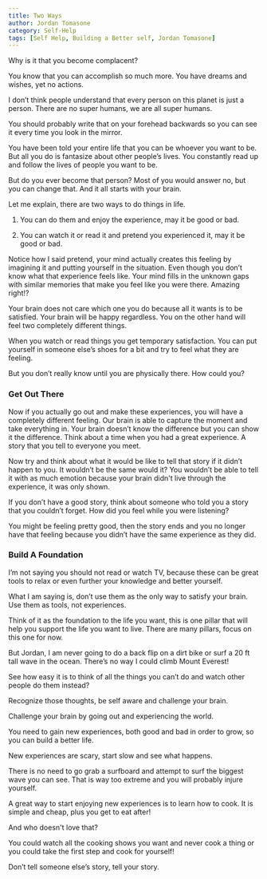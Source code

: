 ```yaml
---
title: Two Ways
author: Jordan Tomasone
category: Self-Help
tags: [Self Help, Building a Better self, Jordan Tomasone]
---
```

Why is it that you become complacent?

You know that you can accomplish so much more. You have dreams and wishes, yet no actions.

I don’t think people understand that every person on this planet is just a person. There are no super humans, we are all super humans.

You should probably write that on your forehead backwards so you can see it every time you look in the mirror.

You have been told your entire life that you can be whoever you want to be. But all you do is fantasize about other people’s lives. You constantly read up and
follow the lives of people you want to be.

But do you ever become that person? Most of you would answer no, but you can change that. And it all starts with your brain.

Let me explain, there are two ways to do things in life.

1. You can do them and enjoy the experience, may it be good or bad.

2. You can watch it or read it and pretend you experienced it, may it be good or bad.

Notice how I said pretend, your mind actually creates this feeling by imagining it and putting yourself in the situation. Even though you don’t know what that
experience feels like. Your mind fills in the unknown gaps with similar memories that make you feel like you were there. Amazing right!?

Your brain does not care which one you do because all it wants is to be satisfied. Your brain will be happy regardless. You on the other hand will feel two completely different things.

When you watch or read things you get temporary satisfaction. You can put yourself in someone else’s shoes for a bit and try to feel what they are feeling.

But you don’t really know until you are physically there. How could you?

### Get Out There

Now if you actually go out and make these experiences, you will have a completely different feeling. Our brain is able to capture the moment and take everything in.
Your brain doesn’t know the difference but you can show it the difference. Think about a time when you had a great experience. A story that you tell to everyone you meet.

Now try and think about what it would be like to tell that story if it didn’t happen to you. It wouldn’t be the same would it? You wouldn’t be able to tell it with as much emotion because your brain didn't live through the experience, it was only shown.

If you don’t have a good story, think about someone who told you a story that you couldn’t forget. How did you feel while you were listening?

You might be feeling pretty good, then the story ends and you no longer have that feeling because you didn’t have the same experience as they did.

### Build A Foundation

I’m not saying you should not read or watch TV, because these can be great tools to relax or even further your knowledge and better yourself.

What I am saying is, don’t use them as the only way to satisfy your brain. Use them as tools, not experiences.

Think of it as the foundation to the life you want, this is one pillar that will help you support the life you want to live. There are many pillars, focus on this one for now.

But Jordan, I am never going to do a back flip on a dirt bike or surf a 20 ft tall wave in the ocean. There’s no way I could climb Mount Everest!

See how easy it is to think of all the things you can’t do and watch other people do them instead?

Recognize those thoughts, be self aware and challenge your brain.

Challenge your brain by going out and experiencing the world.

You need to gain new experiences, both good and bad in order to grow, so you can build a better life.

New experiences are scary, start slow and see what happens.

There is no need to go grab a surfboard and attempt to surf the biggest wave you can see. That is way too extreme and you will probably injure yourself.

A great way to start enjoying new experiences is to learn how to cook. It is simple and cheap, plus you get to eat after!

And who doesn't love that?

You could watch all the cooking shows you want and never cook a thing or you could take the first step and cook for yourself!

Don’t tell someone else’s story, tell your story.

